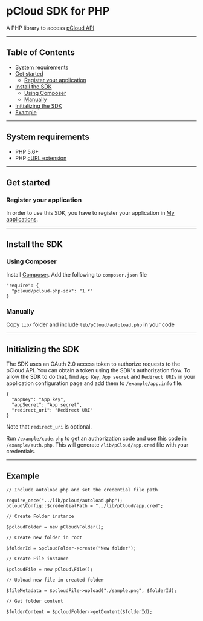 # pCloud SDK for PHP

A PHP library to access [pCloud API](https://docs.pcloud.com/)

---

## Table of Contents
* [System requirements](#system-requirements)
* [Get started](#get-started)
  * [Register your application](#register-your-application)
* [Install the SDK](#install-the-sdk)
  * [Using Composer](#using-composer)
  * [Manually](#manually)
* [Initializing the SDK](#initializing-the-sdk)
* [Example](#example)

---

## System requirements

  * PHP 5.6+
  * PHP [cURL extension](http://php.net/manual/en/curl.setup.php)

---

## Get started

### Register your application

In order to use this SDK, you have to register your application in [My applications](https://docs.pcloud.com).

---

## Install the SDK

### Using Composer

Install [Composer](http://getcomposer.org/download/). Add the following to `composer.json` file

~~~~
"require": {
  "pcloud/pcloud-php-sdk": "1.*"
}
~~~~

### Manually

Copy `lib/` folder and include `lib/pCloud/autoload.php` in your code

---

## Initializing the SDK

The SDK uses an OAuth 2.0 access token to authorize requests to the pCloud API.
You can obtain a token using the SDK's authorization flow.
To allow the SDK to do that, find `App Key`, `App secret` and `Redirect URIs` in your application configuration page and add them to `/example/app.info` file.

~~~~
{
  "appKey": "App key",
  "appSecret": "App secret",
  "redirect_uri": "Redirect URI"
}
~~~~

Note that `redirect_uri` is optional.

Run `/example/code.php` to get an authorization code and use this code in `/example/auth.php`. This will generate `/lib/pCloud/app.cred` file with your credentials.

---

## Example

~~~~
// Include autoload.php and set the credential file path

require_once("../lib/pcloud/autoload.php");
pCloud\Config::$credentialPath = "../lib/pCloud/app.cred";

// Create Folder instance

$pcloudFolder = new pCloud\Folder();

// Create new folder in root

$folderId = $pcloudFolder->create("New folder");

// Create File instance

$pcloudFile = new pCloud\File();

// Upload new file in created folder

$fileMetadata = $pcloudFile->upload("./sample.png", $folderId);

// Get folder content

$folderContent = $pcloudFolder->getContent($folderId);
~~~~